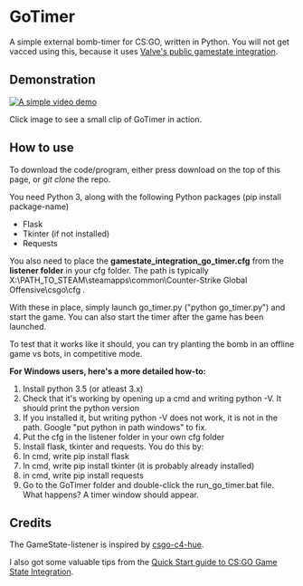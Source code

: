 # GoTimer
A simple external bomb-timer for CS:GO, written in Python. You will not get vacced using this, because it uses [Valve's public gamestate integration](https://developer.valvesoftware.com/wiki/Counter-Strike:_Global_Offensive_Game_State_Integration).

## Demonstration
[![A simple video demo](http://img.youtube.com/vi/tEdAwi1Hqbk/0.jpg)](http://www.youtube.com/watch?v=tEdAwi1Hqbk)

Click image to see a small clip of GoTimer in action.

## How to use
To download the code/program, either press download on the top of this page, or *git clone* the repo.

You need Python 3, along with the following Python packages (pip install package-name)
* Flask
* Tkinter (if not installed)
* Requests

You also need to place the **gamestate_integration_go_timer.cfg** from the **listener folder** in your cfg folder. The path is typically  X:\PATH_TO_STEAM\steamapps\common\Counter-Strike Global Offensive\csgo\cfg .

With these in place, simply launch go_timer.py ("python go_timer.py") and start the game. You can also start the timer after the game has been launched.

To test that it works like it should, you can try planting the bomb in an offline game vs bots, in competitive mode.

**For Windows users, here's a more detailed how-to:**
1. Install python 3.5 (or atleast 3.x)
2. Check that it's working by opening up a cmd and writing python -V. It should print the python version
3. If you installed it, but writing python -V does not work, it is not in the path. Google "put python in path windows" to fix.
4. Put the cfg in the listener folder in your own cfg folder
5. Install flask, tkinter and requests. You do this by:
6. In cmd, write pip install flask
7. In cmd, write pip install tkinter (it is probably already installed)
8. in cmd, write pip install requests
9. Go to the GoTimer folder and double-click the run_go_timer.bat file. What happens? A timer window should appear.

## Credits
The GameState-listener is inspired by [csgo-c4-hue](https://github.com/doobix/csgo-c4-hue).

I also got some valuable tips from the [Quick Start guide to CS:GO Game State Integration](https://github.com/tsuriga/csgo-gsi-qsguide).
